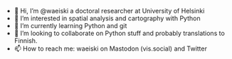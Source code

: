 - 👋 Hi, I’m @waeiski a doctoral researcher at University of Helsinki 
- 👀 I’m interested in spatial analysis and cartography with Python
- 🌱 I’m currently learning Python and git
- 💞️ I’m looking to collaborate on Python stuff and probably translations to Finnish.
- 📫 How to reach me: waeiski on Mastodon (vis.social) and Twitter 

<!---
waeiski/waeiski is a ✨ special ✨ repository because its `README.md` (this file) appears on your GitHub profile.
You can click the Preview link to take a look at your changes.
--->
